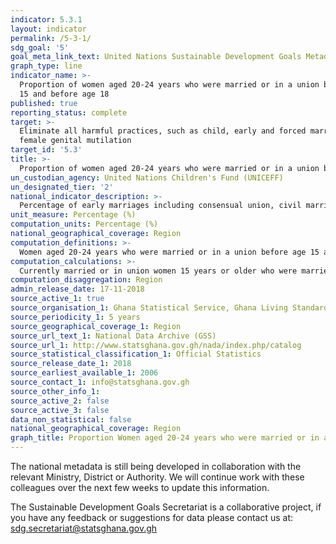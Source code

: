 ```yaml
---
indicator: 5.3.1
layout: indicator
permalink: /5-3-1/
sdg_goal: '5'
goal_meta_link_text: United Nations Sustainable Development Goals Metadata (PDF 207 KB)
graph_type: line
indicator_name: >-
  Proportion of women aged 20-24 years who were married or in a union before age
  15 and before age 18
published: true
reporting_status: complete
target: >-
  Eliminate all harmful practices, such as child, early and forced marriage and
  female genital mutilation
target_id: '5.3'
title: >-
  Proportion of women aged 20-24 years who were married or in a union before age 15 and before age 18
un_custodian_agency: United Nations Children's Fund (UNICEFF)
un_designated_tier: '2'
national_indicator_description: >-
  Percentage of early marriages including consensual union, civil marriages and customary marriages experienced by girls before the age of 15 years and also before age 18. 
unit_measure: Percentage (%)
computation_units: Percentage (%)
national_geographical_coverage: Region
computation_definitions: >-
  Women aged 20-24 years who were married or in a union before age 15 and before age 18
computation_calculations: >-
  Currently married or in union women 15 years or older who were married before age 15 and also before age 18 divided by currently married or in union women 15 years or older and multiplied by 100
computation_disaggregation: Region
admin_release_date: 17-11-2018
source_active_1: true
source_organisation_1: Ghana Statistical Service, Ghana Living Standards Survey, 2017
source_periodicity_1: 5 years 
source_geographical_coverage_1: Region
source_url_text_1: National Data Archive (GSS)
source_url_1: http://www.statsghana.gov.gh/nada/index.php/catalog
source_statistical_classification_1: Official Statistics
source_release_date_1: 2018
source_earliest_available_1: 2006
source_contact_1: info@statsghana.gov.gh
source_other_info_1:
source_active_2: false
source_active_3: false
data_non_statistical: false
national_geographical_coverage: Region
graph_title: Proportion Women aged 20-24 years who were married or in a union before age 15 and before age 18
---
```

The national metadata is still being developed in collaboration with the relevant Ministry, District or Authority.  We will continue work with these colleagues over the next few weeks to update this information.

The Sustainable Development Goals Secretariat is a collaborative project, if you have any feedback or suggestions for data please contact us at: sdg.secretariat@statsghana.gov.gh
